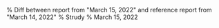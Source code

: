 % Diff between report from "March 15, 2022" and reference report from "March 14, 2022"
% Strudy
% March 15, 2022


